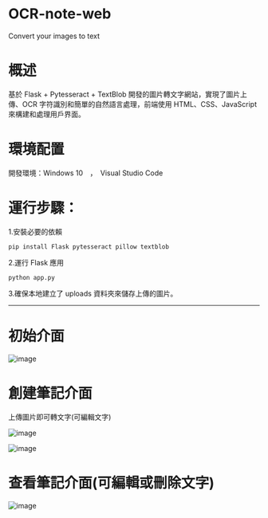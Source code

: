 # OCR-note-web
 Convert your images to text
# 概述

基於 Flask + Pytesseract + TextBlob 開發的圖片轉文字網站，實現了圖片上傳、OCR 字符識別和簡單的自然語言處理，前端使用 HTML、CSS、JavaScript 來構建和處理用戶界面。

# 環境配置

開發環境：Windows 10　，　Visual Studio Code

# 運行步驟：

1.安裝必要的依賴

`pip install Flask pytesseract pillow textblob`

2.運行 Flask 應用

`python app.py`

3.確保本地建立了 uploads 資料夾來儲存上傳的圖片。

*****

 
# 初始介面

![image](https://github.com/user-attachments/assets/32d1670a-6204-4ab1-b593-e059b6d71239)

# 創建筆記介面

上傳圖片即可轉文字(可編輯文字)

![image](https://github.com/user-attachments/assets/89664b0e-9889-4681-9249-42c9708f2b93)

![image](https://github.com/user-attachments/assets/fc9c1214-d384-483c-adcf-68d5265a6fdf)


# 查看筆記介面(可編輯或刪除文字)

![image](https://github.com/user-attachments/assets/bd14b217-af11-4dfb-b0f3-76bb1739de50)
